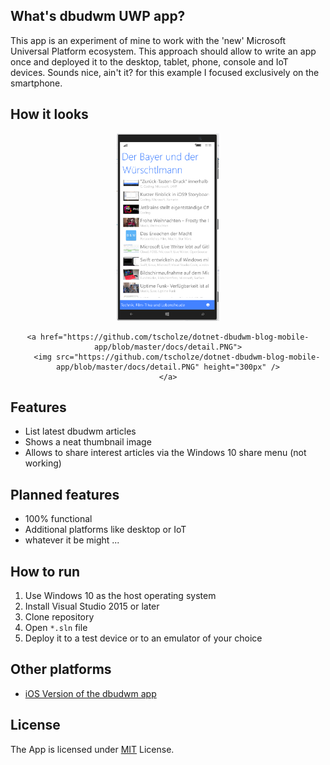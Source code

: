 ## What's dbudwm UWP app?
This app is an experiment of mine to work with the 'new' Microsoft Universal Platform ecosystem. 
This approach should allow to write an app once and deployed it to the desktop, tablet, phone, console and IoT devices. Sounds nice, ain't it?
for this example I focused exclusively on the smartphone.

## How it looks

<div style="text-align:center">
	<a href="https://github.com/tscholze/dotnet-dbudwm-blog-mobile-app/blob/master/docs/list.PNG">
		<img src="https://github.com/tscholze/dotnet-dbudwm-blog-mobile-app/blob/master/docs/list.PNG" height="300px" />
	</a>
    
    <a href="https://github.com/tscholze/dotnet-dbudwm-blog-mobile-app/blob/master/docs/detail.PNG">
		<img src="https://github.com/tscholze/dotnet-dbudwm-blog-mobile-app/blob/master/docs/detail.PNG" height="300px" />
	</a>
</div>

## Features
* List latest dbudwm articles
* Shows a neat thumbnail image
* Allows to share interest articles via the  Windows 10 share menu (not working)

## Planned features
* 100% functional
* Additional platforms like desktop or IoT
* whatever it be might ...

## How to run
1. Use Windows 10 as the host operating system
1. Install Visual Studio 2015 or later
1. Clone repository
1. Open `*.sln` file
1. Deploy it to a test device or to an emulator of your choice

## Other platforms
* [iOS Version of the dbudwm app](https://itunes.apple.com/de/app/der-bayer-und-der-wurschtlmann/id1052855779?l=en&amp;mt=8)

## License 
The App is licensed under [MIT](https://en.wikipedia.org/wiki/MIT_License) License.